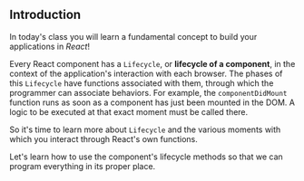 ## Introduction

In today's class you will learn a fundamental concept to build your applications in *React*! 

Every React component has a `Lifecycle`, or **lifecycle of a component**, in the context of the application's interaction with each browser. The phases of this `Lifecycle` have functions associated with them, through which the programmer can associate behaviors. For example, the `componentDidMount` function runs as soon as a component has just been mounted in the DOM. A logic to be executed at that exact moment must be called there.

So it's time to learn more about `Lifecycle` and the various moments with which you interact through React's own functions.

Let's learn how to use the component's lifecycle methods so that we can program everything in its proper place.